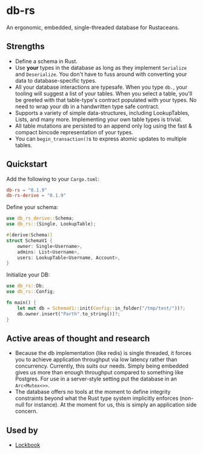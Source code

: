 # db-rs

An ergonomic, embedded, single-threaded database for Rustaceans.

## Strengths

+ Define a schema in Rust.
+ Use **your** types in the database as long as they implement `Serialize` and `Deserialize`. You don't have to fuss around
  with converting your data to database-specific types. 
+ All your database interactions are typesafe. When you type `db.`, your tooling will suggest a list of your tables. When you
  select a table, you'll be greeted with that table-type's contract populated with your types. No need to wrap your db
  in a handwritten type safe contract.
+ Supports a variety of simple data-structures, including LookupTables, Lists, and many more. Implementing your own
  table types is trivial.
+ All table mutations are persisted to an append only log using the fast & compact bincode representation of your types.
+ You can `begin_transaction()`s to express atomic updates to multiple tables.

## Quickstart

Add the following to your `Cargo.toml`:

```toml
db-rs = "0.1.9"
db-rs-derive = "0.1.9"
```

Define your schema:

```rust
use db_rs_derive::Schema;
use db_rs::{Single, LookupTable};

#[derive(Schema)]
struct SchemaV1 {
    owner: Single<Username>,
    admins: List<Username>,
    users: LookupTable<Username, Account>,
}
```

Initialize your DB:

```rust
use db_rs::Db;
use db_rs::Config;

fn main() {
    let mut db = SchemaV1::init(Config::in_folder("/tmp/test/"))?;
    db.owner.insert("Parth".to_string())?;
}
```

## Active areas of thought and research

+ Because the db implementation (like redis) is single threaded, it forces you to achieve application throughput via low
  latency rather than concurrency. Currently, this suits our needs. Simply being embedded gives us more than enough
  throughput compared to something like Postgres. For use in a server-style setting put the database in
  an `Arc<Mutex<>>`.
+ The database offers no tools at the moment to define integrity constraints beyond what the Rust type system implicitly
  enforces (non-null for instance). At the moment for us, this is simply an application side concern.

## Used by

+ [Lockbook](https://github.com/lockbook/lockbook)